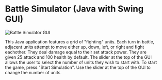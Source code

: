 # Battle Simulator (Java with Swing GUI)

![Battle Simulator GUI](https://imgur.com/a/xSCxi)

This Java application features a grid of "fighting" units. Each turn in battle, adjacent units attempt to move either up, down, left, or right and fight eachother. They deal damage equal to their set
attack power. They are given 25 attack and 100 health by default. The slider at the top of the GUI allows the user to 
select the number of units they wish to start with. To start the game, press "Start Simulation". Use the slider at the top of the GUI to change 
the number of units. 

